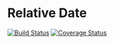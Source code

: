 # Relative Date

[![Build Status](https://travis-ci.org/samrith-s/relative_date.svg?branch=master)](https://travis-ci.org/samrith-s/relative_date) [![Coverage Status](https://coveralls.io/repos/github/samrith-s/relative_date/badge.svg)](https://coveralls.io/github/samrith-s/relative_date)
